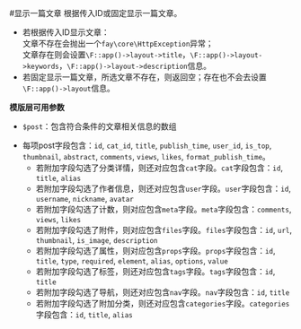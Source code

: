 #显示一篇文章
根据传入ID或固定显示一篇文章。

- 若根据传入ID显示文章：  
文章不存在会抛出一个`fay\core\HttpException`异常；  
文章存在则会设置`\F::app()->layout->title`，`\F::app()->layout->keywords`，`\F::app()->layout->description`信息。
- 若固定显示一篇文章，所选文章不存在，则返回空；存在也不会去设置`\F::app()->layout`信息。

**模版层可用参数**

- `$post`：包含符合条件的文章相关信息的数组
* 每项post字段包含：`id`, `cat_id`, `title`, `publish_time`, `user_id`, `is_top`, `thumbnail`, `abstract`, `comments`, `views`, `likes`, `format_publish_time`。
  * 若附加字段勾选了分类详情，则还对应包含`cat`字段。`cat`字段包含：`id`, `title`, `alias`
  * 若附加字段勾选了作者信息，则还对应包含`user`字段。`user`字段包含：`id`, `username`, `nickname`, `avatar`
  * 若附加字段勾选了计数，则对应包含`meta`字段。`meta`字段包含：`comments`, `views`, `likes`
  * 若附加字段勾选了附件，则对应包含`files`字段。`files`字段包含：`id`, `url`, `thumbnail`, `is_image`, `description`
  * 若附加字段勾选了属性，则对应包含`props`字段。`props`字段包含：`id`, `title`, `type`, `required`, `element`, `alias`, `options`, `value`
  * 若附加字段勾选了标签，则还对应包含`tags`字段。`tags`字段包含：`id`, `title`
  * 若附加字段勾选了导航，则还对应包含`nav`字段。`nav`字段包含：`id`, `title`
  * 若附加字段勾选了附加分类，则还对应包含`categories`字段。`categories`字段包含：`id`, `title`, `alias`